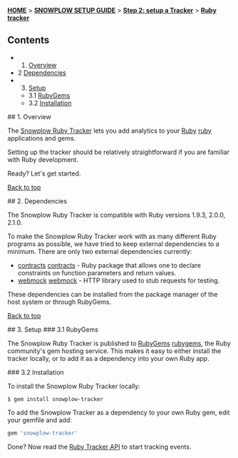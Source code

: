 <a name="top" />

[**HOME**](Home) > [**SNOWPLOW SETUP GUIDE**](Setting-up-Snowplow) > [**Step 2: setup a Tracker**](Setting-up-a-Tracker) > [**Ruby tracker**](Ruby-tracker-setup)

## Contents

- 1. [Overview](#overview)  
- 2 [Dependencies](#dependencies)
- 3. [Setup](#setup)
  - 3.1 [RubyGems](#rubygems)
  - 3.2 [Installation](#installation)

<a name="overview" />
## 1. Overview

The [Snowplow Ruby Tracker](https://github.com/snowplow/snowplow-ruby-tracker) lets you add analytics to your [Ruby] [ruby] applications and gems.

Setting up the tracker should be relatively straightforward if you are familiar with Ruby development.

Ready? Let's get started.

[Back to top](#top)

<a name="dependencies" />
## 2. Dependencies

The Snowplow Ruby Tracker is compatible with Ruby versions 1.9.3, 2.0.0, 2.1.0.

To make the Snowplow Ruby Tracker work with as many different Ruby programs as possible, we have tried to keep external dependencies to a minimum. There are only two external dependencies currently:

* [contracts] [contracts] - Ruby package that allows one to declare constraints on function parameters and return values.
* [webmock] [webmock] - HTTP library used to stub requests for testing.

These dependencies can be installed from the package manager of the host system or through RubyGems.

[Back to top](#top)

<a name="setup" />
## 3. Setup

<a name="rubygems" />
### 3.1 RubyGems

The Snowplow Ruby Tracker is published to [RubyGems] [rubygems], the Ruby community's gem hosting service. 
This makes it easy to either install the tracker locally, or to add it as a dependency into your own Ruby app.

<a name="installation" />
### 3.2 Installation

To install the Snowplow Ruby Tracker locally:

    $ gem install snowplow-tracker

To add the Snowplow Tracker as a dependency to your own Ruby gem, edit your gemfile and add:

```ruby
gem 'snowplow-tracker'
```

Done? Now read the [Ruby Tracker API](Ruby-Tracker) to start tracking events.

[ruby]: https://www.ruby-lang.org/en/
[contracts]: http://rubygems.org/gems/contracts
[webmock]: https://rubygems.org/gems/webmock
[rubygems]: http://rubygems.org/
